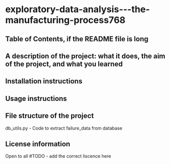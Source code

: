 # exploratory-data-analysis---the-manufacturing-process768

## Table of Contents, if the README file is long

## A description of the project: what it does, the aim of the project, and what you learned

## Installation instructions

## Usage instructions

## File structure of the project
db_utils.py - Code to extract failure_data from database 

## License information
Open to all #TODO - add the correct liscence here  